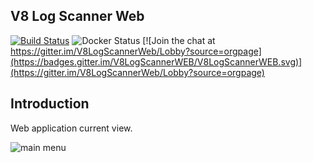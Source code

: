 ## V8 Log Scanner Web
[![Build Status](https://travis-ci.org/ripreal/V8LogScannerWeb.svg?branch=master)](https://travis-ci.org/ripreal/V8LogScannerWeb)
![Docker Status](https://dockerbuildbadges.quelltext.eu/status.svg?organization=niccokunzmann&repository=dockerhub-build-status-image)
[![Join the chat at https://gitter.im/V8LogScannerWeb/Lobby?source=orgpage](https://badges.gitter.im/V8LogScannerWEB/V8LogScannerWEB.svg)](https://gitter.im/V8LogScannerWeb/Lobby?source=orgpage) 
## Introduction
Web application current view.

![main menu](http://infostart.ru/upload/iblock/87b/87b248c308818cef8c12ff814050268b.png)
